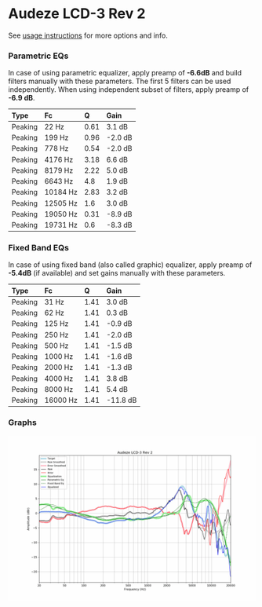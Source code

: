 # Audeze LCD-3 Rev 2
See [usage instructions](https://github.com/jaakkopasanen/AutoEq#usage) for more options and info.

### Parametric EQs
In case of using parametric equalizer, apply preamp of **-6.6dB** and build filters manually
with these parameters. The first 5 filters can be used independently.
When using independent subset of filters, apply preamp of **-6.9 dB**.

| Type    | Fc       |    Q | Gain    |
|:--------|:---------|:-----|:--------|
| Peaking | 22 Hz    | 0.61 | 3.1 dB  |
| Peaking | 199 Hz   | 0.96 | -2.0 dB |
| Peaking | 778 Hz   | 0.54 | -2.0 dB |
| Peaking | 4176 Hz  | 3.18 | 6.6 dB  |
| Peaking | 8179 Hz  | 2.22 | 5.0 dB  |
| Peaking | 6643 Hz  | 4.8  | 1.9 dB  |
| Peaking | 10184 Hz | 2.83 | 3.2 dB  |
| Peaking | 12505 Hz | 1.6  | 3.0 dB  |
| Peaking | 19050 Hz | 0.31 | -8.9 dB |
| Peaking | 19731 Hz | 0.6  | -8.3 dB |

### Fixed Band EQs
In case of using fixed band (also called graphic) equalizer, apply preamp of **-5.4dB**
(if available) and set gains manually with these parameters.

| Type    | Fc       |    Q | Gain     |
|:--------|:---------|:-----|:---------|
| Peaking | 31 Hz    | 1.41 | 3.0 dB   |
| Peaking | 62 Hz    | 1.41 | 0.3 dB   |
| Peaking | 125 Hz   | 1.41 | -0.9 dB  |
| Peaking | 250 Hz   | 1.41 | -2.0 dB  |
| Peaking | 500 Hz   | 1.41 | -1.5 dB  |
| Peaking | 1000 Hz  | 1.41 | -1.6 dB  |
| Peaking | 2000 Hz  | 1.41 | -1.3 dB  |
| Peaking | 4000 Hz  | 1.41 | 3.8 dB   |
| Peaking | 8000 Hz  | 1.41 | 5.4 dB   |
| Peaking | 16000 Hz | 1.41 | -11.8 dB |

### Graphs
![](./Audeze%20LCD-3%20Rev%202.png)